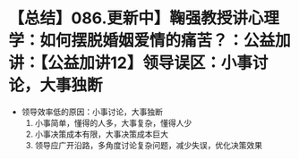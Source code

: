 # 【总结】086.更新中】鞠强教授讲心理学：如何摆脱婚姻爱情的痛苦？：公益加讲：【公益加讲12】领导误区：小事讨论，大事独断

-   领导效率低的原因：小事讨论，大事独断
    1.  小事简单，懂得的人多，大事复杂，懂得人少
    2.  小事决策成本有限，大事决策成本巨大
    3.  领导应广开沿路，多角度讨论复杂问题，减少失误，优化决策效果